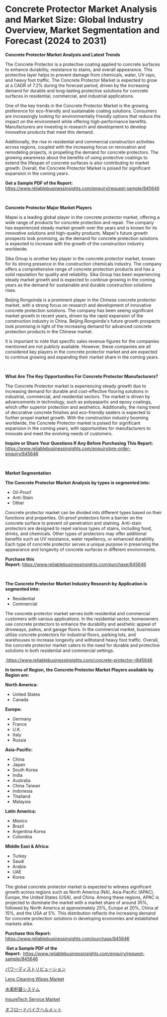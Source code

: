 <p><h1>Concrete Protector Market Analysis and Market Size: Global Industry Overview, Market Segmentation and Forecast (2024 to 2031)</h1></p><p><strong>Concrete Protector Market Analysis and Latest Trends</strong></p>
<p><p>The Concrete Protector is a protective coating applied to concrete surfaces to enhance durability, resistance to stains, and overall appearance. This protective layer helps to prevent damage from chemicals, water, UV rays, and heavy foot traffic. The Concrete Protector Market is expected to grow at a CAGR of 7.2% during the forecast period, driven by the increasing demand for durable and long-lasting protective solutions for concrete surfaces in residential, commercial, and industrial applications.</p><p>One of the key trends in the Concrete Protector Market is the growing preference for eco-friendly and sustainable coating solutions. Consumers are increasingly looking for environmentally friendly options that reduce the impact on the environment while offering high-performance benefits. Manufacturers are investing in research and development to develop innovative products that meet this demand.</p><p>Additionally, the rise in residential and commercial construction activities across regions, coupled with the increasing focus on renovation and remodeling projects, is propelling the demand for concrete protectors. The growing awareness about the benefits of using protective coatings to extend the lifespan of concrete surfaces is also contributing to market growth. Overall, the Concrete Protector Market is poised for significant expansion in the coming years.</p></p>
<p><strong>Get a Sample PDF of the Report:&nbsp;</strong> <a href="https://www.reliablebusinessinsights.com/enquiry/request-sample/845646">https://www.reliablebusinessinsights.com/enquiry/request-sample/845646</a></p>
<p>&nbsp;</p>
<p><strong>Concrete Protector Major Market Players</strong></p>
<p><p>Mapei is a leading global player in the concrete protector market, offering a wide range of products for concrete protection and repair. The company has experienced steady market growth over the years and is known for its innovative solutions and high-quality products. Mapei's future growth prospects look promising, as the demand for concrete protection solutions is expected to increase with the growth of the construction industry worldwide.</p><p>Sika Group is another key player in the concrete protector market, known for its strong presence in the construction chemicals industry. The company offers a comprehensive range of concrete protection products and has a solid reputation for quality and reliability. Sika Group has been experiencing steady market growth and is expected to continue growing in the coming years as the demand for sustainable and durable construction solutions rises.</p><p>Beijing Rongxinda is a prominent player in the Chinese concrete protector market, with a strong focus on research and development of innovative concrete protection solutions. The company has been seeing significant market growth in recent years, driven by the rapid expansion of the construction industry in China. Beijing Rongxinda's future growth prospects look promising in light of the increasing demand for advanced concrete protection products in the Chinese market.</p><p>It is important to note that specific sales revenue figures for the companies mentioned are not publicly available. However, these companies are all considered key players in the concrete protector market and are expected to continue growing and expanding their market share in the coming years.</p></p>
<p>&nbsp;</p>
<p><strong>What Are The Key Opportunities For Concrete Protector Manufacturers?</strong></p>
<p><p>The Concrete Protector market is experiencing steady growth due to increasing demand for durable and cost-effective flooring solutions in industrial, commercial, and residential sectors. The market is driven by advancements in technology, such as polyaspartic and epoxy coatings, which offer superior protection and aesthetics. Additionally, the rising trend of decorative concrete finishes and eco-friendly sealers is expected to further propel market growth. With the construction industry booming worldwide, the Concrete Protector market is poised for significant expansion in the coming years, with opportunities for manufacturers to innovate and meet the evolving needs of customers.</p></p>
<p><strong>Inquire or Share Your Questions If Any Before Purchasing This Report:</strong> <a href="https://www.reliablebusinessinsights.com/enquiry/pre-order-enquiry/845646">https://www.reliablebusinessinsights.com/enquiry/pre-order-enquiry/845646</a></p>
<p>&nbsp;</p>
<p><strong>Market Segmentation</strong></p>
<p><strong>The Concrete Protector Market Analysis by types is segmented into:</strong></p>
<p><ul><li>Oil-Proof</li><li>Anti-Stain</li><li>Other</li></ul></p>
<p><p>Concrete protector market can be divided into different types based on their functions and properties. Oil-proof protectors form a barrier on the concrete surface to prevent oil penetration and staining. Anti-stain protectors are designed to repel various types of stains, including food, drinks, and chemicals. Other types of protectors may offer additional benefits such as UV resistance, water repellency, or enhanced durability. Each type of concrete protector serves a unique purpose in preserving the appearance and longevity of concrete surfaces in different environments.</p></p>
<p><strong>Purchase this Report:&nbsp;</strong><a href="https://www.reliablebusinessinsights.com/purchase/845646">https://www.reliablebusinessinsights.com/purchase/845646</a></p>
<p>&nbsp;</p>
<p><strong>The Concrete Protector Market Industry Research by Application is segmented into:</strong></p>
<p><ul><li>Residential</li><li>Commercial</li></ul></p>
<p><p>The concrete protector market serves both residential and commercial customers with various applications. In the residential sector, homeowners use concrete protectors to enhance the durability and aesthetic appeal of driveways, patios, and garage floors. In the commercial market, businesses utilize concrete protectors for industrial floors, parking lots, and warehouses to increase longevity and withstand heavy foot traffic. Overall, the concrete protector market caters to the need for durable and protective solutions in both residential and commercial settings.</p></p>
<p><a href="https://www.reliablebusinessinsights.com/concrete-protector-r845646">&nbsp;https://www.reliablebusinessinsights.com/concrete-protector-r845646</a></p>
<p><strong>In terms of Region, the Concrete Protector Market Players available by Region are:</strong></p>
<p>
    <p> <strong> North America: </strong>
        <ul>
            <li>United States</li>
            <li>Canada</li>
        </ul>
        </p> 
    <p> <strong> Europe: </strong>
        <ul>
            <li>Germany</li>
            <li>France</li>
            <li>U.K.</li>
            <li>Italy</li>
            <li>Russia</li>
        </ul>
        </p> 
    <p> <strong> Asia-Pacific: </strong>
        <ul>
            <li>China</li>
            <li>Japan</li>
            <li>South Korea</li>
            <li>India</li>
            <li>Australia</li>
            <li>China Taiwan</li>
            <li>Indonesia</li>
            <li>Thailand</li>
            <li>Malaysia</li>
        </ul>
        </p> 
    <p> <strong> Latin America: </strong>
        <ul>
            <li>Mexico</li>
            <li>Brazil</li>
            <li>Argentina Korea</li>
            <li>Colombia</li>
        </ul>
        </p> 
    <p> <strong> Middle East & Africa: </strong>
        <ul>
            <li>Turkey</li>
            <li>Saudi</li>
            <li>Arabia</li>
            <li>UAE</li>
            <li>Korea</li>
        </ul>
    </p>
    </p>
<p><p>The global concrete protector market is expected to witness significant growth across regions such as North America (NA), Asia-Pacific (APAC), Europe, the United States (USA), and China. Among these regions, APAC is projected to dominate the market with a market share of around 35%, followed by North America at approximately 25%, Europe at 20%, China at 15%, and the USA at 5%. This distribution reflects the increasing demand for concrete protection solutions in developing economies and established markets alike.</p></p>
<p><strong>Purchase this Report: </strong><a href="https://www.reliablebusinessinsights.com/purchase/845646">https://www.reliablebusinessinsights.com/purchase/845646</a></p>
<p>&nbsp;<strong>Get a Sample PDF of the Report:&nbsp;&nbsp;</strong><a href="https://www.reliablebusinessinsights.com/enquiry/request-sample/845646">https://www.reliablebusinessinsights.com/enquiry/request-sample/845646</a></p>
<p><strong></strong></p>
<p><p><a href="https://medium.com/@charityrice70/%E9%9B%BB%E5%8A%9B%E9%85%8D%E4%BF%A1%E5%B8%82%E5%A0%B4%E8%A6%8F%E6%A8%A1-%E5%B8%82%E5%A0%B4%E5%B1%95%E6%9C%9B%E3%81%8A%E3%82%88%E3%81%B3%E5%B8%82%E5%A0%B4%E4%BA%88%E6%B8%AC-2024%E5%B9%B4%E3%81%8B%E3%82%892031%E5%B9%B4%E3%81%BE%E3%81%A7-1d449694a7e8">パワーディストリビューション</a></p><p><a href="https://www.linkedin.com/pulse/insights-lens-cleaning-wipes-market-share-competitive-landscape-u5qwf?trackingId=B5GNLq1WK07EByxQo0ieHQ%3D%3D">Lens Cleaning Wipes Market</a></p><p><a href="https://medium.com/@alfredodance/%E6%B0%B4%E7%B4%A0%E8%B2%AF%E8%94%B5%E3%82%B7%E3%82%B9%E3%83%86%E3%83%A0%E5%B8%82%E5%A0%B4%E3%81%AF-%E5%B8%82%E5%A0%B4%E3%82%B7%E3%82%A7%E3%82%A2-%E5%B8%82%E5%A0%B4%E3%83%88%E3%83%AC%E3%83%B3%E3%83%89-%E5%B8%82%E5%A0%B4%E6%88%90%E9%95%B7%E3%81%AB%E9%96%A2%E3%81%99%E3%82%8B%E6%83%85%E5%A0%B1%E3%82%92%E6%8F%90%E4%BE%9B%E3%81%97%E3%81%A6%E3%81%84%E3%81%BE%E3%81%99-0b206b140b45">水素貯蔵システム</a></p><p><a href="https://github.com/faniayasa/Market-Research-Report-List-1/blob/main/insuretech-service-market.md">InsureTech Service Market</a></p><p><a href="https://github.com/DanykaKilback/Market-Research-Report-List-1/blob/main/6171153134062.md">オフロードバイクヘルメット</a></p></p>